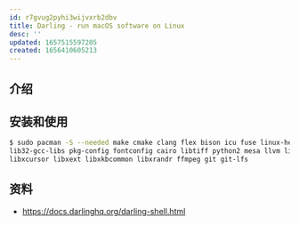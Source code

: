 ```yaml
---
id: r7gvug2pyhi3wijvxrb2dbv
title: Darling - run macOS software on Linux
desc: ''
updated: 1657515597205
created: 1656410605213
---
```


## 介绍

## 安装和使用

```sh
$ sudo pacman -S --needed make cmake clang flex bison icu fuse linux-headers gcc-multilib \
lib32-gcc-libs pkg-config fontconfig cairo libtiff python2 mesa llvm libbsd libxkbfile \
libxcursor libxext libxkbcommon libxrandr ffmpeg git git-lfs
```

## 资料

- <https://docs.darlinghq.org/darling-shell.html>
